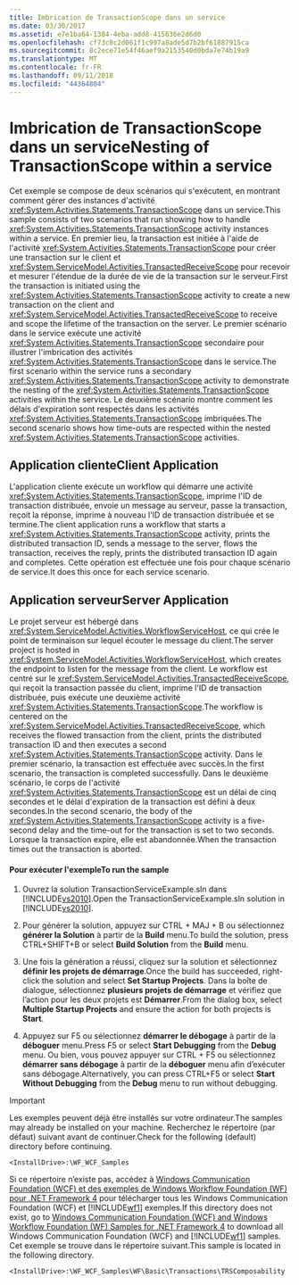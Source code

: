```yaml
---
title: Imbrication de TransactionScope dans un service
ms.date: 03/30/2017
ms.assetid: e7e1ba64-1384-4eba-add8-415636e2d6d0
ms.openlocfilehash: cf73c0c2d061f1c997a8ade5d7b2bf61887915ca
ms.sourcegitcommit: 8c2ece71e54f46aef9a2153540d0bda7e74b19a9
ms.translationtype: MT
ms.contentlocale: fr-FR
ms.lasthandoff: 09/11/2018
ms.locfileid: "44364804"
---
```

# <a name="nesting-of-transactionscope-within-a-service"></a><span data-ttu-id="fb109-102">Imbrication de TransactionScope dans un service</span><span class="sxs-lookup"><span data-stu-id="fb109-102">Nesting of TransactionScope within a service</span></span>
<span data-ttu-id="fb109-103">Cet exemple se compose de deux scénarios qui s'exécutent, en montrant comment gérer des instances d'activité <xref:System.Activities.Statements.TransactionScope> dans un service.</span><span class="sxs-lookup"><span data-stu-id="fb109-103">This sample consists of two scenarios that run showing how to handle <xref:System.Activities.Statements.TransactionScope> activity instances within a service.</span></span> <span data-ttu-id="fb109-104">En premier lieu, la transaction est initiée à l'aide de l'activité <xref:System.Activities.Statements.TransactionScope> pour créer une transaction sur le client et <xref:System.ServiceModel.Activities.TransactedReceiveScope> pour recevoir et mesurer l'étendue de la durée de vie de la transaction sur le serveur.</span><span class="sxs-lookup"><span data-stu-id="fb109-104">First the transaction is initiated using the <xref:System.Activities.Statements.TransactionScope> activity to create a new transaction on the client and <xref:System.ServiceModel.Activities.TransactedReceiveScope> to receive and scope the lifetime of the transaction on the server.</span></span> <span data-ttu-id="fb109-105">Le premier scénario dans le service exécute une activité <xref:System.Activities.Statements.TransactionScope> secondaire pour illustrer l'imbrication des activités <xref:System.Activities.Statements.TransactionScope> dans le service.</span><span class="sxs-lookup"><span data-stu-id="fb109-105">The first scenario within the service runs a secondary <xref:System.Activities.Statements.TransactionScope> activity to demonstrate the nesting of the <xref:System.Activities.Statements.TransactionScope> activities within the service.</span></span> <span data-ttu-id="fb109-106">Le deuxième scénario montre comment les délais d'expiration sont respectés dans les activités <xref:System.Activities.Statements.TransactionScope> imbriquées.</span><span class="sxs-lookup"><span data-stu-id="fb109-106">The second scenario shows how time-outs are respected within the nested <xref:System.Activities.Statements.TransactionScope> activities.</span></span>  
  
## <a name="client-application"></a><span data-ttu-id="fb109-107">Application cliente</span><span class="sxs-lookup"><span data-stu-id="fb109-107">Client Application</span></span>  
 <span data-ttu-id="fb109-108">L'application cliente exécute un workflow qui démarre une activité <xref:System.Activities.Statements.TransactionScope>, imprime l'ID de transaction distribuée, envoie un message au serveur, passe la transaction, reçoit la réponse, imprime à nouveau l'ID de transaction distribuée et se termine.</span><span class="sxs-lookup"><span data-stu-id="fb109-108">The client application runs a workflow that starts a <xref:System.Activities.Statements.TransactionScope> activity, prints the distributed transaction ID, sends a message to the server, flows the transaction, receives the reply, prints the distributed transaction ID again and completes.</span></span> <span data-ttu-id="fb109-109">Cette opération est effectuée une fois pour chaque scénario de service.</span><span class="sxs-lookup"><span data-stu-id="fb109-109">It does this once for each service scenario.</span></span>  
  
## <a name="server-application"></a><span data-ttu-id="fb109-110">Application serveur</span><span class="sxs-lookup"><span data-stu-id="fb109-110">Server Application</span></span>  
 <span data-ttu-id="fb109-111">Le projet serveur est hébergé dans <xref:System.ServiceModel.Activities.WorkflowServiceHost>, ce qui crée le point de terminaison sur lequel écouter le message du client.</span><span class="sxs-lookup"><span data-stu-id="fb109-111">The server project is hosted in <xref:System.ServiceModel.Activities.WorkflowServiceHost>, which creates the endpoint to listen for the message from the client.</span></span> <span data-ttu-id="fb109-112">Le workflow est centré sur le <xref:System.ServiceModel.Activities.TransactedReceiveScope>, qui reçoit la transaction passée du client, imprime l'ID de transaction distribuée, puis exécute une deuxième activité <xref:System.Activities.Statements.TransactionScope>.</span><span class="sxs-lookup"><span data-stu-id="fb109-112">The workflow is centered on the <xref:System.ServiceModel.Activities.TransactedReceiveScope>, which receives the flowed transaction from the client, prints the distributed transaction ID and then executes a second <xref:System.Activities.Statements.TransactionScope> activity.</span></span> <span data-ttu-id="fb109-113">Dans le premier scénario, la transaction est effectuée avec succès.</span><span class="sxs-lookup"><span data-stu-id="fb109-113">In the first scenario, the transaction is completed successfully.</span></span> <span data-ttu-id="fb109-114">Dans le deuxième scénario, le corps de l'activité <xref:System.Activities.Statements.TransactionScope> est un délai de cinq secondes et le délai d'expiration de la transaction est défini à deux secondes.</span><span class="sxs-lookup"><span data-stu-id="fb109-114">In the second scenario, the body of the <xref:System.Activities.Statements.TransactionScope> activity is a five-second delay and the time-out for the transaction is set to two seconds.</span></span> <span data-ttu-id="fb109-115">Lorsque la transaction expire, elle est abandonnée.</span><span class="sxs-lookup"><span data-stu-id="fb109-115">When the transaction times out the transaction is aborted.</span></span>  
  
#### <a name="to-run-the-sample"></a><span data-ttu-id="fb109-116">Pour exécuter l'exemple</span><span class="sxs-lookup"><span data-stu-id="fb109-116">To run the sample</span></span>  
  
1.  <span data-ttu-id="fb109-117">Ouvrez la solution TransactionServiceExample.sln dans [!INCLUDE[vs2010](../../../../includes/vs2010-md.md)].</span><span class="sxs-lookup"><span data-stu-id="fb109-117">Open the TransactionServiceExample.sln solution in [!INCLUDE[vs2010](../../../../includes/vs2010-md.md)].</span></span>  
  
2.  <span data-ttu-id="fb109-118">Pour générer la solution, appuyez sur CTRL + MAJ + B ou sélectionnez **générer la Solution** à partir de la **Build** menu.</span><span class="sxs-lookup"><span data-stu-id="fb109-118">To build the solution, press CTRL+SHIFT+B or select **Build Solution** from the **Build** menu.</span></span>  
  
3.  <span data-ttu-id="fb109-119">Une fois la génération a réussi, cliquez sur la solution et sélectionnez **définir les projets de démarrage**.</span><span class="sxs-lookup"><span data-stu-id="fb109-119">Once the build has succeeded, right-click the solution and select **Set Startup Projects**.</span></span> <span data-ttu-id="fb109-120">Dans la boîte de dialogue, sélectionnez **plusieurs projets de démarrage** et vérifiez que l’action pour les deux projets est **Démarrer**.</span><span class="sxs-lookup"><span data-stu-id="fb109-120">From the dialog box, select **Multiple Startup Projects** and ensure the action for both projects is **Start**.</span></span>  
  
4.  <span data-ttu-id="fb109-121">Appuyez sur F5 ou sélectionnez **démarrer le débogage** à partir de la **déboguer** menu.</span><span class="sxs-lookup"><span data-stu-id="fb109-121">Press F5 or select **Start Debugging** from the **Debug** menu.</span></span> <span data-ttu-id="fb109-122">Ou bien, vous pouvez appuyer sur CTRL + F5 ou sélectionnez **démarrer sans débogage** à partir de la **déboguer** menu afin d’exécuter sans débogage.</span><span class="sxs-lookup"><span data-stu-id="fb109-122">Alternatively, you can press CTRL+F5 or select **Start Without Debugging** from the **Debug** menu to run without debugging.</span></span>  
  
> [!IMPORTANT]
>  <span data-ttu-id="fb109-123">Les exemples peuvent déjà être installés sur votre ordinateur.</span><span class="sxs-lookup"><span data-stu-id="fb109-123">The samples may already be installed on your machine.</span></span> <span data-ttu-id="fb109-124">Recherchez le répertoire (par défaut) suivant avant de continuer.</span><span class="sxs-lookup"><span data-stu-id="fb109-124">Check for the following (default) directory before continuing.</span></span>  
>   
>  `<InstallDrive>:\WF_WCF_Samples`  
>   
>  <span data-ttu-id="fb109-125">Si ce répertoire n’existe pas, accédez à [Windows Communication Foundation (WCF) et des exemples de Windows Workflow Foundation (WF) pour .NET Framework 4](https://go.microsoft.com/fwlink/?LinkId=150780) pour télécharger tous les Windows Communication Foundation (WCF) et [!INCLUDE[wf1](../../../../includes/wf1-md.md)] exemples.</span><span class="sxs-lookup"><span data-stu-id="fb109-125">If this directory does not exist, go to [Windows Communication Foundation (WCF) and Windows Workflow Foundation (WF) Samples for .NET Framework 4](https://go.microsoft.com/fwlink/?LinkId=150780) to download all Windows Communication Foundation (WCF) and [!INCLUDE[wf1](../../../../includes/wf1-md.md)] samples.</span></span> <span data-ttu-id="fb109-126">Cet exemple se trouve dans le répertoire suivant.</span><span class="sxs-lookup"><span data-stu-id="fb109-126">This sample is located in the following directory.</span></span>  
>   
>  `<InstallDrive>:\WF_WCF_Samples\WF\Basic\Transactions\TRSComposability`
